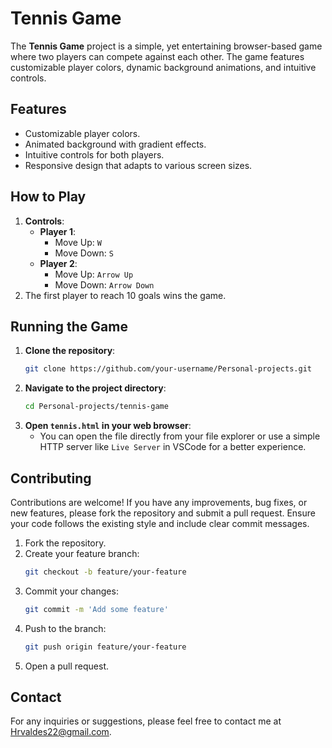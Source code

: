 # Tennis Game

The **Tennis Game** project is a simple, yet entertaining browser-based game where two players can compete against each other. The game features customizable player colors, dynamic background animations, and intuitive controls.

## Features

- Customizable player colors.
- Animated background with gradient effects.
- Intuitive controls for both players.
- Responsive design that adapts to various screen sizes.

## How to Play

1. **Controls**:
   - **Player 1**: 
     - Move Up: `W`
     - Move Down: `S`
   - **Player 2**: 
     - Move Up: `Arrow Up`
     - Move Down: `Arrow Down`
2. The first player to reach 10 goals wins the game.

## Running the Game

1. **Clone the repository**:
   ```sh
   git clone https://github.com/your-username/Personal-projects.git
   ```
2. **Navigate to the project directory**:
   ```sh
   cd Personal-projects/tennis-game
   ```
3. **Open `tennis.html` in your web browser**:
   - You can open the file directly from your file explorer or use a simple HTTP server like `Live Server` in VSCode for a better experience.

## Contributing

Contributions are welcome! If you have any improvements, bug fixes, or new features, please fork the repository and submit a pull request. Ensure your code follows the existing style and include clear commit messages.

1. Fork the repository.
2. Create your feature branch:
   ```sh
   git checkout -b feature/your-feature
   ```
3. Commit your changes:
   ```sh
   git commit -m 'Add some feature'
   ```
4. Push to the branch:
   ```sh
   git push origin feature/your-feature
   ```
5. Open a pull request.

## Contact

For any inquiries or suggestions, please feel free to contact me at [Hrvaldes22@gmail.com](mailto:Hrvaldes22@gmail.com).
